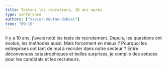 ```yaml
---
title: Testons les recruteurs, 10 ans après
type: conference
authors: ["xavier-mouton-dubosc"]
time: "09:15"
---
```


Il y a 10 ans, j'avais noté les tests de recrutement. Depuis, les questions ont évolué, les méthodes aussi. Mais forcément en mieux ? Pourquoi les entreprises ont tant de mal à recruter dans notre secteur ? Entre déconvenues catastrophiques et belles surprises, je compile des astuces pour les candidats et les recruteurs.
